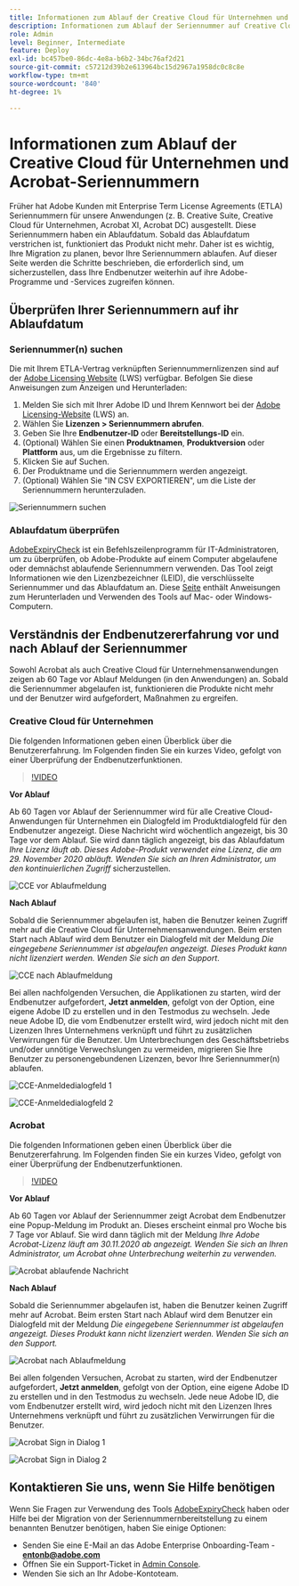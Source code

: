 ```yaml
---
title: Informationen zum Ablauf der Creative Cloud für Unternehmen und Acrobat-Seriennummern
description: Informationen zum Ablauf der Seriennummer auf Creative Cloud für Unternehmen und Acrobat
role: Admin
level: Beginner, Intermediate
feature: Deploy
exl-id: bc457be0-86dc-4e8a-b6b2-34bc76af2d21
source-git-commit: c57212d39b2e613964bc15d2967a1958dc0c8c8e
workflow-type: tm+mt
source-wordcount: '840'
ht-degree: 1%

---
```


# Informationen zum Ablauf der Creative Cloud für Unternehmen und Acrobat-Seriennummern

Früher hat Adobe Kunden mit Enterprise Term License Agreements (ETLA) Seriennummern für unsere Anwendungen (z. B. Creative Suite, Creative Cloud für Unternehmen, Acrobat XI, Acrobat DC) ausgestellt. Diese Seriennummern haben ein Ablaufdatum. Sobald das Ablaufdatum verstrichen ist, funktioniert das Produkt nicht mehr. Daher ist es wichtig, Ihre Migration zu planen, bevor Ihre Seriennummern ablaufen. Auf dieser Seite werden die Schritte beschrieben, die erforderlich sind, um sicherzustellen, dass Ihre Endbenutzer weiterhin auf ihre Adobe-Programme und -Services zugreifen können.

## Überprüfen Ihrer Seriennummern auf ihr Ablaufdatum

### Seriennummer(n) suchen

Die mit Ihrem ETLA-Vertrag verknüpften Seriennummernlizenzen sind auf der [Adobe Licensing Website](https://licensing.adobe.com/) (LWS) verfügbar. Befolgen Sie diese Anweisungen zum Anzeigen und Herunterladen:

1. Melden Sie sich mit Ihrer Adobe ID und Ihrem Kennwort bei der [Adobe Licensing-Website](https://licensing.adobe.com/) (LWS) an.
1. Wählen Sie **Lizenzen > Seriennummern abrufen**.
1. Geben Sie Ihre **Endbenutzer-ID** oder **Bereitstellungs-ID** ein.
1. (Optional) Wählen Sie einen **Produktnamen**, **Produktversion** oder **Plattform** aus, um die Ergebnisse zu filtern.
1. Klicken Sie auf Suchen.
1. Der Produktname und die Seriennummern werden angezeigt.
1. (Optional) Wählen Sie &quot;IN CSV EXPORTIEREN&quot;, um die Liste der Seriennummern herunterzuladen.

![Seriennummern suchen](assets/retrieveserialnumbers.png)

### Ablaufdatum überprüfen

[AdobeExpiryCheck](https://helpx.adobe.com/de/enterprise/kb/volume-license-expiration-check.html) ist ein Befehlszeilenprogramm für IT-Administratoren, um zu überprüfen, ob Adobe-Produkte auf einem Computer abgelaufene oder demnächst ablaufende Seriennummern verwenden. Das Tool zeigt Informationen wie den Lizenzbezeichner (LEID), die verschlüsselte Seriennummer und das Ablaufdatum an. Diese [Seite](https://helpx.adobe.com/de/enterprise/kb/volume-license-expiration-check.html) enthält Anweisungen zum Herunterladen und Verwenden des Tools auf Mac- oder Windows-Computern.

## Verständnis der Endbenutzererfahrung vor und nach Ablauf der Seriennummer

Sowohl Acrobat als auch Creative Cloud für Unternehmensanwendungen zeigen ab 60 Tage vor Ablauf Meldungen (in den Anwendungen) an. Sobald die Seriennummer abgelaufen ist, funktionieren die Produkte nicht mehr und der Benutzer wird aufgefordert, Maßnahmen zu ergreifen.

### Creative Cloud für Unternehmen

Die folgenden Informationen geben einen Überblick über die Benutzererfahrung. Im Folgenden finden Sie ein kurzes Video, gefolgt von einer Überprüfung der Endbenutzerfunktionen.

>[!VIDEO](https://video.tv.adobe.com/v/331746?hidetitle=true)

**Vor Ablauf**

Ab 60 Tagen vor Ablauf der Seriennummer wird für alle Creative Cloud-Anwendungen für Unternehmen ein Dialogfeld im Produktdialogfeld für den Endbenutzer angezeigt. Diese Nachricht wird wöchentlich angezeigt, bis 30 Tage vor dem Ablauf. Sie wird dann täglich angezeigt, bis das Ablaufdatum *Ihre Lizenz läuft ab. Dieses Adobe-Produkt verwendet eine Lizenz, die am 29. November 2020 abläuft. Wenden Sie sich an Ihren Administrator, um den kontinuierlichen Zugriff* sicherzustellen.

![CCE vor Ablaufmeldung](assets/cceexpiring.png)

**Nach Ablauf**

Sobald die Seriennummer abgelaufen ist, haben die Benutzer keinen Zugriff mehr auf die Creative Cloud für Unternehmensanwendungen. Beim ersten Start nach Ablauf wird dem Benutzer ein Dialogfeld mit der Meldung *Die eingegebene Seriennummer ist abgelaufen angezeigt. Dieses Produkt kann nicht lizenziert werden. Wenden Sie sich an den Support*.

![CCE nach Ablaufmeldung](assets/cceafterexpire.png)

Bei allen nachfolgenden Versuchen, die Applikationen zu starten, wird der Endbenutzer aufgefordert, **Jetzt anmelden**, gefolgt von der Option, eine eigene Adobe ID zu erstellen und in den Testmodus zu wechseln. Jede neue Adobe ID, die vom Endbenutzer erstellt wird, wird jedoch nicht mit den Lizenzen Ihres Unternehmens verknüpft und führt zu zusätzlichen Verwirrungen für die Benutzer. Um Unterbrechungen des Geschäftsbetriebs und/oder unnötige Verwechslungen zu vermeiden, migrieren Sie Ihre Benutzer zu personengebundenen Lizenzen, bevor Ihre Seriennummer(n) ablaufen.

![CCE-Anmeldedialogfeld 1](assets/ccesignin1.png)

![CCE-Anmeldedialogfeld 2](assets/ccesignin2.png)

### Acrobat

Die folgenden Informationen geben einen Überblick über die Benutzererfahrung. Im Folgenden finden Sie ein kurzes Video, gefolgt von einer Überprüfung der Endbenutzerfunktionen.

>[!VIDEO](https://video.tv.adobe.com/v/331749?hidetitle=true)


**Vor Ablauf**

Ab 60 Tagen vor Ablauf der Seriennummer zeigt Acrobat dem Endbenutzer eine Popup-Meldung im Produkt an. Dieses erscheint einmal pro Woche bis 7 Tage vor Ablauf. Sie wird dann täglich mit der Meldung *Ihre Adobe Acrobat-Lizenz läuft am 30.11.2020 ab angezeigt. Wenden Sie sich an Ihren Administrator, um Acrobat ohne Unterbrechung weiterhin zu verwenden.*

![Acrobat ablaufende Nachricht](assets/acrobatexpiring.png)

**Nach Ablauf**

Sobald die Seriennummer abgelaufen ist, haben die Benutzer keinen Zugriff mehr auf Acrobat. Beim ersten Start nach Ablauf wird dem Benutzer ein Dialogfeld mit der Meldung *Die eingegebene Seriennummer ist abgelaufen angezeigt. Dieses Produkt kann nicht lizenziert werden. Wenden Sie sich an den Support.*

![Acrobat nach Ablaufmeldung](assets/acrobatafterexpire.png)

Bei allen folgenden Versuchen, Acrobat zu starten, wird der Endbenutzer aufgefordert, **Jetzt anmelden**, gefolgt von der Option, eine eigene Adobe ID zu erstellen und in den Testmodus zu wechseln. Jede neue Adobe ID, die vom Endbenutzer erstellt wird, wird jedoch nicht mit den Lizenzen Ihres Unternehmens verknüpft und führt zu zusätzlichen Verwirrungen für die Benutzer.

![Acrobat Sign in Dialog 1](assets/acrobatsignin1.png)

![Acrobat Sign in Dialog 2](assets/acrobatsignin2.png)

## Kontaktieren Sie uns, wenn Sie Hilfe benötigen

Wenn Sie Fragen zur Verwendung des Tools [AdobeExpiryCheck](https://helpx.adobe.com/de/enterprise/kb/volume-license-expiration-check.html) haben oder Hilfe bei der Migration von der Seriennummernbereitstellung zu einem benannten Benutzer benötigen, haben Sie einige Optionen:
* Senden Sie eine E-Mail an das Adobe Enterprise Onboarding-Team - **entonb@adobe.com**
* Öffnen Sie ein Support-Ticket in [Admin Console](https://adminconsole.adobe.com/support).
* Wenden Sie sich an Ihr Adobe-Kontoteam.
